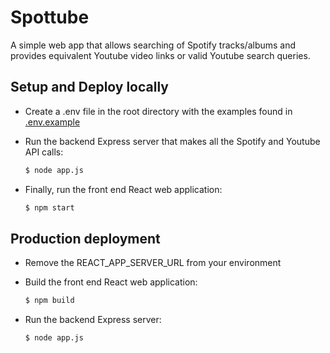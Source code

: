 # Spottube

A simple web app that allows searching of Spotify tracks/albums and provides equivalent Youtube video links or valid Youtube search queries.


## Setup and Deploy locally

- Create a .env file in the root directory with the examples found in [.env.example](.env.example)

- Run the backend Express server that makes all the Spotify and Youtube API calls:
    ```sh
    $ node app.js
    ```

- Finally, run the front end React web application:
    ```sh
    $ npm start
    ```

## Production deployment

- Remove the REACT_APP_SERVER_URL from your environment

- Build the front end React web application:
    ```sh
    $ npm build
    ```

- Run the backend Express server:
    ```sh
    $ node app.js
    ```

